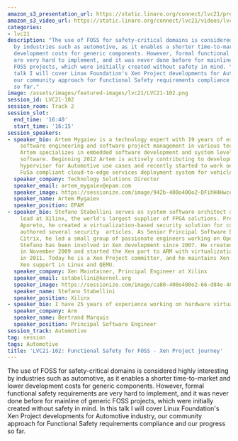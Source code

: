 ```yaml
---
amazon_s3_presentation_url: https://static.linaro.org/connect/lvc21/presentations/lvc21-102.pdf
amazon_s3_video_url: https://static.linaro.org/connect/lvc21/videos/lvc21-102.mp4
categories:
- lvc21
description: "The use of FOSS for safety-critical domains is considered highly interesting
  by industries such as automotive, as it enables a shorter time-to-market and lower
  development costs for generic components. However, formal functional safety requirements
  are very hard to implement, and it was never done before for mainline of generic
  FOSS projects, which were initially created without safety in mind. \r\nIn this
  talk I will cover Linux Foundation's Xen Project developments for Automotive industry,
  our community approach for Functional Safety requirements compliance and our progress
  so far."
image: /assets/images/featured-images/lvc21/LVC21-102.png
session_id: LVC21-102
session_room: Track 2
session_slot:
  end_time: '16:40'
  start_time: '16:15'
session_speakers:
- speaker_bio: Artem Mygaiev is a technology expert with 19 years of experience in
    software engineering and software project management in various technology domains.
    Artem specializes in embedded software development and system level open source
    software. Beginning 2012 Artem is actively contributing to development of Xen
    hypervisor for Automotive use cases and recently started to work on Xen-powered
    FuSa compliant cloud-to-edge services deployment system for vehicles in EPAM Systems.
  speaker_company: Technology Solutions Director
  speaker_email: artem_mygaiev@epam.com
  speaker_image: https://sessionize.com/image/942b-400o400o2-DFihH4HwceNTxx8vAX8nnS.jpg
  speaker_name: Artem Mygaiev
  speaker_position: EPAM
- speaker_bio: Stefano Stabellini serves as system software architect and virtualization
    lead at Xilinx, the world's largest supplier of FPGA solutions. Previously, at
    Aporeto, he created a virtualization-based security solution for containers and
    authored several security  articles. As Senior Principal Software Engineer in
    Citrix, he led a small group of passionate engineers working on Open Source projects.
    Stefano has been involved in Xen development since 2007. He created libxenlight
    in November 2009 and started the Xen port to ARM with virtualization extensions
    in 2011. Today he is a Xen Project committer, and he maintains Xen on ARM and
    Xen support in Linux and QEMU.
  speaker_company: Xen Maintainer, Principal Engineer at Xilinx
  speaker_email: sstabellini@kernel.org
  speaker_image: https://sessionize.com/image/ca80-400o400o2-66-d84e-46b6-801e-404110a5fd97.60669a8d-e75e-47b0-828f-74345e346ce7.png
  speaker_name: Stefano Stabellini
  speaker_position: Xilinx
- speaker_bio: I have 25 years of experience working on hardware virtualization and certified RTOS for avionics. At Arm I am contributing to Xen project to use it in the automotive industry.
  speaker_company: Arm
  speaker_name: Bertrand Marquis
  speaker_position: Principal Software Engineer
session_track: Automotive
tag: session
tags: Automotive
title: 'LVC21-102: Functional Safety for FOSS - Xen Project journey'
---
```


The use of FOSS for safety-critical domains is considered highly interesting by industries such as automotive, as it enables a shorter time-to-market and lower development costs for generic components. However, formal functional safety requirements are very hard to implement, and it was never done before for mainline of generic FOSS projects, which were initially created without safety in mind. 
In this talk I will cover Linux Foundation's Xen Project developments for Automotive industry, our community approach for Functional Safety requirements compliance and our progress so far.